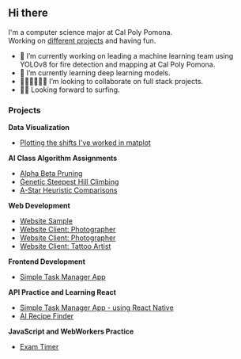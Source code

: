 ## Hi there

I'm a computer science major at Cal Poly Pomona.\
Working on [different projects](https://github.com/changerate?tab=repositories) and having fun.

- 🔭 I’m currently working on leading a machine learning team using YOLOv8 for fire detection and mapping at Cal Poly Pomona.
- 🌱 I’m currently learning deep learning models. 
- 🏌🏼‍♂️🏌🏼‍♂️ I’m looking to collaborate on full stack projects. 
- 🏄‍♂️ Looking forward to surfing.

### Projects

**Data Visualization**
- [Plotting the shifts I've worked in matplot](https://github.com/changerate/visualizing-job-shifts)

**AI Class Algorithm Assignments** 
- [Alpha Beta Pruning](https://github.com/changerate/alpha-beta-pruning)
- [Genetic Steepest Hill Climbing](https://github.com/changerate/genetic-steepest-hill-comparison)
- [A-Star Heuristic Comparisons](https://github.com/changerate/astar-heuristics-comparison)

**Web Development**
- [Website Sample](https://scottrazorkaraoke.com/)
- [Website Client: Photographer](https://acagencydesign.com/)
- [Website Client: Photographer](https://elizabethbairdphotography.com)
- [Website Client: Tattoo Artist](https://serpenttattoos.com/)

**Frontend Development**
- [Simple Task Manager App](https://github.com/changerate/simple-task-manager)

**API Practice and Learning React**
- [Simple Task Manager App - using React Native](https://github.com/changerate/simple-task-manager)
- [AI Recipe Finder](https://github.com/alaaddingh/recipe-daddy/)

**JavaScript and WebWorkers Practice**
- [Exam Timer](https://github.com/changerate/exam-timer)
